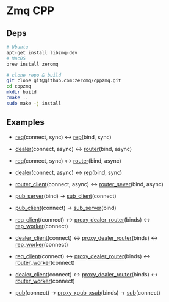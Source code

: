 # Zmq CPP

## Deps

```sh
# Ubuntu
apt-get install libzmq-dev
# MacOS
brew install zeromq

# clone repo & build
git clone git@github.com:zeromq/cppzmq.git
cd cppzmq
mkdir build
cmake ..
sudo make -j install
```

## Examples

- [req](./tests/simple_req.cc)(connect, sync) <-> [rep](./tests/simple_rep.cc)(bind, sync)

- [dealer](./tests/simple_dealer.cc)(connect, async) <-> [router](./tests/simple_router_server.cc)(bind, async)

- [req](./tests/simple_req.cc)(connect, sync) <-> [router](./tests/simple_router_server.cc)(bind, async)

- [dealer](./tests/simple_dealer.cc)(connect, async) <-> [rep](./tests/simple_rep.cc)(bind, sync)

- [router_client](./tests/simple_router_client.cc)(connect, async) <-> [router_sever](./tests/simple_router_server.cc)(bind, async)

- [pub_server](./tests/simple_pub_server.cc)(bind) -> [sub_client](./tests/simple_sub_client.cc)(connect)

- [pub_client](./tests/simple_pub_client.cc)(connect) -> [sub_server](./tests/simple_sub_server.cc)(bind)

- [req_client](./tests/proxy_req_client.cc)(connect) <-> [proxy_dealer_router](./tests/proxy_dealer_router.cc)(binds) <-> [rep_worker](./tests/proxy_rep_worker.cc)(connect)

- [dealer_client](./tests/proxy_dealer_client.cc)(connect) <-> [proxy_dealer_router](./tests/proxy_dealer_router.cc)(binds) <-> [rep_worker](./tests/proxy_rep_worker.cc)(connect)

- [req_client](./tests/proxy_req_client.cc)(connect) <-> [proxy_dealer_router](./tests/proxy_dealer_router.cc)(binds) <-> [router_worker](./tests/proxy_router_worker.cc)(connect)

- [dealer_client](./tests/proxy_dealer_client.cc)(connect) <-> [proxy_dealer_router](./tests/proxy_dealer_router.cc)(binds) <-> [router_worker](./tests/proxy_router_worker.cc)(connect)

- [pub](./tests/proxy_pub.cc)(connect) -> [proxy_xpub_xsub](./tests/proxy_pub_sub.cc)(binds) -> [sub](./tests/proxy_sub.cc)(connect)
